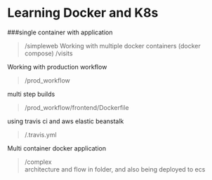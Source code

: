 # Learning Docker and K8s

###single container with application
>/simpleweb
Working with multiple docker containers (docker compose)
>/visits

Working with production workflow
>/prod_workflow

multi step builds
>/prod_workflow/frontend/Dockerfile

using travis ci and aws elastic beanstalk
>/.travis.yml

Multi container docker application
>/complex  
architecture and flow in folder, and also being deployed to ecs
